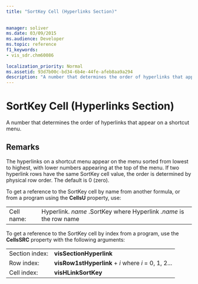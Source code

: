```yaml
---
title: "SortKey Cell (Hyperlinks Section)"
 
 
manager: soliver
ms.date: 03/09/2015
ms.audience: Developer
ms.topic: reference
f1_keywords:
- vis_sdr.chm60086
 
localization_priority: Normal
ms.assetid: 93d7b00c-bd34-6b4e-44fe-afeb8aa9a294
description: "A number that determines the order of hyperlinks that appear on a shortcut menu."
---
```


# SortKey Cell (Hyperlinks Section)

A number that determines the order of hyperlinks that appear on a shortcut menu.
  
## Remarks

The hyperlinks on a shortcut menu appear on the menu sorted from lowest to highest, with lower numbers appearing at the top of the menu. If two hyperlink rows have the same SortKey cell value, the order is determined by physical row order. The default is 0 (zero). 
  
To get a reference to the SortKey cell by name from another formula, or from a program using the **CellsU** property, use: 
  
|||
|:-----|:-----|
|Cell name:  <br/> |Hyperlink. *name*  .SortKey where Hyperlink  *.name*  is the row name  <br/> |
   
To get a reference to the SortKey cell by index from a program, use the **CellsSRC** property with the following arguments: 
  
|||
|:-----|:-----|
|Section index:  <br/> |**visSectionHyperlink** <br/> |
|Row index:  <br/> |**visRow1stHyperlink** +  *i*  where  *i*  = 0, 1, 2...  <br/> |
|Cell index:  <br/> |**visHLinkSortKey** <br/> |
   


